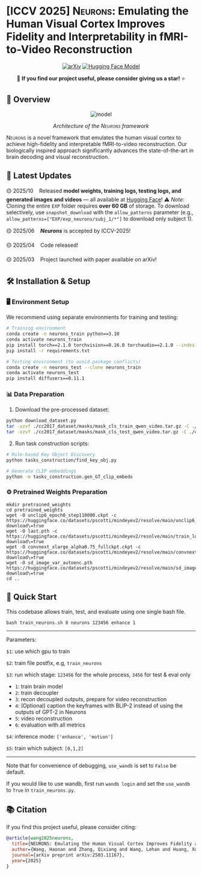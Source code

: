 # **[ICCV 2025]** <span style="font-variant: small-caps;">Neurons</span>: Emulating the Human Visual Cortex Improves Fidelity and Interpretability in fMRI-to-Video Reconstruction

<div align="center">

[![arXiv](https://img.shields.io/badge/arXiv-2503.11167-brown?logo=arxiv&style=flat-square)](https://arxiv.org/abs/2503.11167)
[![Hugging Face Model](https://img.shields.io/badge/Hugging%20Face-Model-yellow?logo=huggingface&style=flat-square)](https://huggingface.co/McGregorW/NEURONS)

🌟 **If you find our project useful, please consider giving us a star!** ⭐

</div>


## 📌 Overview


<div align="center">

![model](assets/framework.png)

*Architecture of the <span style="font-variant: small-caps;">Neurons</span> framework*

</div>


<span style="font-variant: small-caps;">Neurons</span> is a novel framework that emulates the human visual cortex to achieve high-fidelity and interpretable fMRI-to-video reconstruction. Our biologically inspired approach significantly advances the state-of-the-art in brain decoding and visual reconstruction.



## 📣 Latest Updates

🟡 2025/10 &nbsp;&nbsp; Released **model weights, training logs, testing logs, and generated images and videos** — all available at [Hugging Face](https://huggingface.co/McGregorW/NEURONS/tree/main/EXP)! ⚠️ *Note:* Cloning the entire `EXP` folder requires **over 60 GB** of storage. To download selectively, use `snapshot_download` with the `allow_patterns` parameter (e.g., `allow_patterns=["EXP/exp_neurons/subj_1/*"]` to download only subject 1).


🟡 2025/06 &nbsp;&nbsp; **_Neurons_** is accepted by ICCV-2025!

🟡 2025/04 &nbsp;&nbsp; Code released!

🟡 2025/03 &nbsp;&nbsp; Project launched with paper available on arXiv!


## 🛠️ Installation & Setup


### 🖥️ Environment Setup

We recommend using separate environments for training and testing:

```bash
# Training environment
conda create -n neurons_train python==3.10
conda activate neurons_train
pip install torch==2.1.0 torchvision==0.16.0 torchaudio==2.1.0 --index-url https://download.pytorch.org/whl/cu118
pip install -r requirements.txt

# Testing environment (to avoid package conflicts)
conda create -n neurons_test --clone neurons_train
conda activate neurons_test
pip install diffusers==0.11.1
```


### 📊 Data Preparation


1. Download the pre-processed dataset:

```bash
python download_dataset.py
tar -xzvf ./cc2017_dataset/masks/mask_cls_train_qwen_video.tar.gz -C ./cc2017_dataset/masks/
tar -xzvf ./cc2017_dataset/masks/mask_cls_test_qwen_video.tar.gz -C ./cc2017_dataset/masks/
```

2. Run task construction scripts:

```bash
# Rule-based Key Object Discovery
python tasks_construction/find_key_obj.py

# Generate CLIP embeddings
python -m tasks_construction.gen_GT_clip_embeds
```


### ⚙️ Pretrained Weights Preparation

```shell
mkdir pretrained_weights
cd pretrained_weights
wget -O unclip6_epoch0_step110000.ckpt -c https://huggingface.co/datasets/pscotti/mindeyev2/resolve/main/unclip6_epoch0_step110000.ckpt\?download\=true
wget -O last.pth -c https://huggingface.co/datasets/pscotti/mindeyev2/resolve/main/train_logs/final_subj01_pretrained_40sess_24bs/last.pth\?download\=true
wget -O convnext_xlarge_alpha0.75_fullckpt.ckpt -c https://huggingface.co/datasets/pscotti/mindeyev2/resolve/main/convnext_xlarge_alpha0.75_fullckpt.pth\?download\=true
wget -O sd_image_var_autoenc.pth https://huggingface.co/datasets/pscotti/mindeyev2/resolve/main/sd_image_var_autoenc.pth\?download\=true
cd ..
```


## 🚀 Quick Start
This codebase allows train, test, and evaluate using one single bash file.

```
bash train_neurons.sh 0 neurons 123456 enhance 1
```


------
Parameters:

`$1`: use which gpu to train

`$2`: train file postfix, e.g, `train_neurons`

`$3`: run which stage: `123456` for the whole process, `3456` for test & eval only

- `1`: train brain model
- `2`: train decoupler
- `3`: recon decoupled outputs, prepare for video reconstruction
- `4`: (Optional) caption the keyframes with BLIP-2 instead of using the outputs of GPT-2 in Neurons
- `5`: video reconstruction
- `6`: evaluation with all metrics

`$4`: inference mode: `['enhance', 'motion']`

`$5`: train which subject: `[0,1,2]`

----
Note that for convenience of debugging, `use_wandb` is set to `False` be default. 

If you would like to use wandb, first run `wandb login` and set the `use_wandb` to `True` in `train_neurons.py`.




## 📚 Citation

If you find this project useful, please consider citing:

```bibtex
@article{wang2025neurons,
  title={NEURONS: Emulating the Human Visual Cortex Improves Fidelity and Interpretability in fMRI-to-Video Reconstruction},
  author={Wang, Haonan and Zhang, Qixiang and Wang, Lehan and Huang, Xuanqi and Li, Xiaomeng},
  journal={arXiv preprint arXiv:2503.11167},
  year={2025}
}
```
